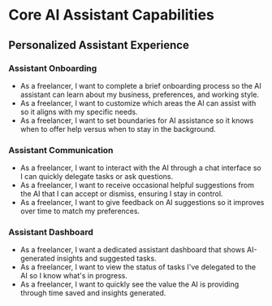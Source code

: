 # Core AI Assistant Capabilities

## Personalized Assistant Experience

### Assistant Onboarding
- As a freelancer, I want to complete a brief onboarding process so the AI assistant can learn about my business, preferences, and working style.
- As a freelancer, I want to customize which areas the AI can assist with so it aligns with my specific needs.
- As a freelancer, I want to set boundaries for AI assistance so it knows when to offer help versus when to stay in the background.

### Assistant Communication
- As a freelancer, I want to interact with the AI through a chat interface so I can quickly delegate tasks or ask questions.
- As a freelancer, I want to receive occasional helpful suggestions from the AI that I can accept or dismiss, ensuring I stay in control.
- As a freelancer, I want to give feedback on AI suggestions so it improves over time to match my preferences.

### Assistant Dashboard
- As a freelancer, I want a dedicated assistant dashboard that shows AI-generated insights and suggested tasks.
- As a freelancer, I want to view the status of tasks I've delegated to the AI so I know what's in progress.
- As a freelancer, I want to quickly see the value the AI is providing through time saved and insights generated.